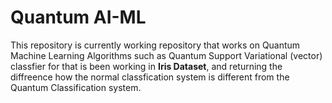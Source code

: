 # Quantum AI-ML

This repository is currently working repository that works on Quantum Machine Learning Algorithms such as Quantum Support Variational (vector) classfier for that is been working in 
**Iris Dataset**, and returning the diffreence how the normal classfication system is different from the Quantum Classification system.
